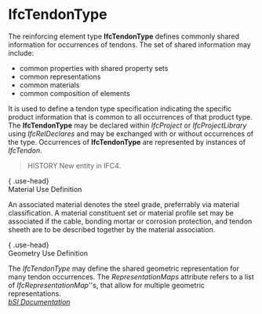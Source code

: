 IfcTendonType
=============
The reinforcing element type **IfcTendonType** defines commonly shared
information for occurrences of tendons. The set of shared information may
include:  
  
* common properties with shared property sets  
* common representations  
* common materials  
* common composition of elements  
  
It is used to define a tendon type specification indicating the specific
product information that is common to all occurrences of that product type.
The **IfcTendonType** may be declared within _IfcProject_ or
_IfcProjectLibrary_ using _IfcRelDeclares_ and may be exchanged with or
without occurrences of the type. Occurrences of **IfcTendonType** are
represented by instances of _IfcTendon_.  
  
> HISTORY  New entity in IFC4.  
  
{ .use-head}  
Material Use Definition  
  
An associated material denotes the steel grade, preferrably via material
classification. A material constituent set or material profile set may be
associated if the cable, bonding mortar or corrosion protection, and tendon
sheeth are to be described together by the material association.  
  
{ .use-head}  
Geometry Use Definition  
  
The _IfcTendonType_ may define the shared geometric representation for many
tendon occurrences. The _RepresentationMaps_ attribute refers to a list of
_IfcRepresentationMap_''s, that allow for multiple geometric representations.  
[ _bSI
Documentation_](https://standards.buildingsmart.org/IFC/DEV/IFC4_2/FINAL/HTML/schema/ifcstructuralelementsdomain/lexical/ifctendontype.htm)


